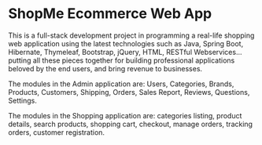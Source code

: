 # ShopMe Ecommerce Web App

This is a full-stack development project in programming a real-life shopping web application using the latest technologies such as Java, Spring Boot, Hibernate, Thymeleaf, Bootstrap, jQuery, HTML, RESTful Webservices... putting all these pieces together for building professional applications beloved by the end users, and bring revenue to businesses.

The modules in the Admin application are: Users, Categories, Brands, Products, Customers, Shipping, Orders, Sales Report, Reviews, Questions, Settings.

The modules in the Shopping application are: categories listing, product details, search products, shopping cart, checkout, manage orders, tracking orders, customer registration.
